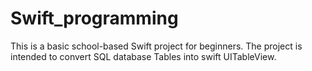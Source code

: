 # Swift_programming
This is a basic school-based Swift project for beginners. The project is intended to convert SQL database Tables into swift UITableView.  
